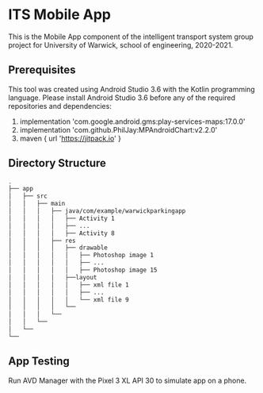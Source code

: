 # ITS Mobile App
This is the Mobile App component of the intelligent transport system group project for University of Warwick, school of engineering, 2020-2021.

## Prerequisites
This tool was created using Android Studio 3.6 with the Kotlin programming language. Please install Android Studio 3.6 before any of the required repositories and dependencies:
1) implementation 'com.google.android.gms:play-services-maps:17.0.0'
2) implementation 'com.github.PhilJay:MPAndroidChart:v2.2.0'
3) maven { url 'https://jitpack.io' }

## Directory Structure

```sh
.
├── app
│   ├── src
│   │   ├── main
│   │   │   ├── java/com/example/warwickparkingapp
│   │   │   │   ├── Activity 1
│   │   │   │   ├── ...
│   │   │   │   ├── Activity 8
│   │   │   ├── res
│   │   │   │   ├── drawable
│   │   │   │   │   ├── Photoshop image 1
│   │   │   │   │   ├── ...
│   │   │   │   │   ├── Photoshop image 15
│   │   │   │   ├──layout
│   │   │   │   │   ├── xml file 1
│   │   │   │   │   ├── ...
│   │   │   │   │   └── xml file 9
│   │   │   │   └──
│   │   │   └──  
│   │   └──
│   └── 
└──
```
## App Testing
Run AVD Manager with the Pixel 3 XL API 30 to simulate app on a phone. 
